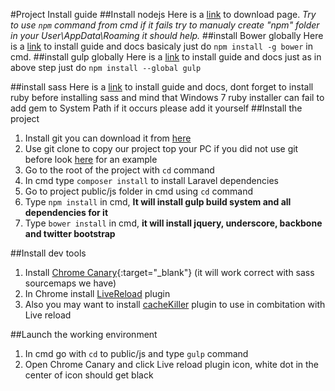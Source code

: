 #Project Install guide
##Install nodejs
Here is a [link](http://nodejs.org/download/) to download page.
*Try to use `npm` command from cmd if it fails try to manualy create "npm" folder in your User\AppData\Roaming it should help.*
##install Bower globally 
Here is a [link](http://bower.io/#install-bower) to install guide and docs basicaly just do
`npm install -g bower` 
in cmd.
##install gulp globally 
Here is a [link](https://github.com/gulpjs/gulp/blob/master/docs/getting-started.md) to install guide and docs just as in above step just do
`npm install --global gulp`

##install sass
Here is a [link](http://sass-lang.com/install) to install guide and docs, dont forget to install ruby before installing sass and mind that Windows 7 ruby installer can fail to add gem to System Path if it occurs please add it yourself
##Install the project
1. Install git you can download it from [here](http://git-scm.com/downloads)
2. Use git clone to copy our project top your PC if you did not use git before look [here](http://git-scm.com/downloads) for an example
3. Go to the root of the project with `cd` command 
4. In cmd type `composer install` to install Laravel dependencies
5. Go to project public/js folder in cmd using `cd` command
6. Type `npm install` in cmd, **It will install gulp build system and all dependencies for it**
7. Type `bower install` in cmd, **it will install jquery, underscore, backbone and twitter bootstrap**

##Install dev tools 
1. Install [Chrome Canary](https://www.google.com/intl/en/chrome/browser/canary.html){:target="_blank"} (it will work correct with sass sourcemaps we have)
2. In Chrome install [LiveReload](https://chrome.google.com/webstore/detail/livereload/jnihajbhpnppcggbcgedagnkighmdlei?hl=en) plugin
3. Also you may want to install [cacheKiller](https://chrome.google.com/webstore/detail/cache-killer/jpfbieopdmepaolggioebjmedmclkbap?hl=en) plugin to use in combitation with Live reload

##Launch the working environment
1. In cmd go with `cd` to public/js and type `gulp` command
2. Open Chrome Canary and click Live reload plugin icon, white dot in the center of icon should get black
